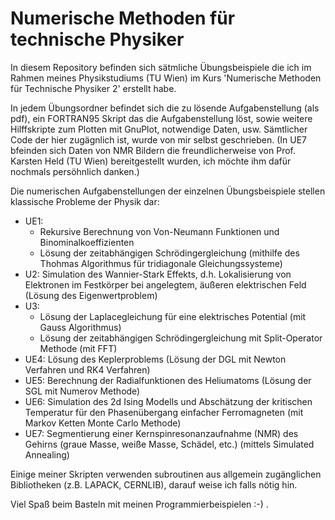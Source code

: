 # Numerische Methoden für technische Physiker

In diesem Repository befinden sich sätmliche Übungsbeispiele die ich im Rahmen meines Physikstudiums (TU Wien) im Kurs 'Numerische Methoden für Technische Physiker 2' erstellt habe.

In jedem Übungsordner befindet sich die zu lösende Aufgabenstellung (als pdf), ein FORTRAN95 Skript das die Aufgabenstellung löst, sowie weitere Hilffskripte zum Plotten mit GnuPlot, notwendige Daten, usw.
Sämtlicher Code der hier zugägnlich ist, wurde von mir selbst geschrieben. (In UE7 bfeinden sich Daten von NMR Bildern die freundlicherweise von Prof. Karsten Held (TU Wien) bereitgestellt wurden, ich möchte ihm dafür nochmals persöhnlich danken.)

Die numerischen Aufgabenstellungen der einzelnen Übungsbeispiele stellen klassische Probleme der Physik dar:
- UE1:
  - Rekursive Berechnung von Von-Neumann Funktionen und Binominalkoeffizienten
  - Lösung der zeitabhängigen Schrödingergleichung (mithilfe des Thohmas Algorithmus für tridiagonale Gleichungssysteme)
- U2: Simulation des Wannier-Stark Effekts, d.h. Lokalisierung von Elektronen im Festkörper bei angelegtem, äußeren elektrischen Feld (Lösung des Eigenwertproblem)
- U3:
  - Lösung der Laplacegleichung für eine elektrisches Potential (mit Gauss Algorithmus)
  - Lösung der zeitabhängigen Schrödingergleichung mit Split-Operator Methode (mit FFT)
- UE4: Lösung des Keplerproblems (Lösung der DGL mit Newton Verfahren und RK4 Verfahren)
- UE5: Berechnung der Radialfunktionen des Heliumatoms (Lösung der SGL mit Numerov Methode)
- UE6: Simulation des 2d Ising Modells und Abschätzung der kritischen Temperatur für den Phasenübergang einfacher Ferromagneten (mit Markov Ketten Monte Carlo Methode)
- UE7: Segmentierung einer Kernspinresonanzaufnahme (NMR) des Gehirns (graue Masse, weiße Masse, Schädel, etc.) (mittels Simulated Annealing)

Einige meiner Skripten verwenden subroutinen aus allgemein zugänglichen Bibliotheken (z.B. LAPACK, CERNLIB), darauf weise ich falls nötig hin.

Viel Spaß beim Basteln mit meinen Programmierbeispielen :-) .
   
